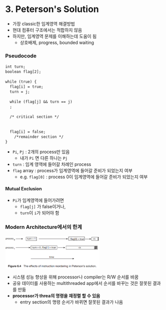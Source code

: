# 3. Peterson's Solution

- 가장 classic한 임계영역 해결방법
- 현대 컴퓨터 구조에서는 적합하지 않음
- 하지만, 임계영역 문제를 이해하는데 도움이 됨
    - 상호배제, progress, bounded waiting

### Pseudocode

````
int turn;
boolean flag[2];

while (true) {
  flag[i] = true;
  turn = j;
  
  while (flag[j] && turn == j)
  ;
  
  /* critical section */
    
    
  flag[i] = false;
    /*remainder section */
}
````

- `Pi`, `Pj` :  2개의 process만 있음
    - 내가 `Pi` 면 다른 하나는 `Pj`
- `turn` : 임계 영역에 들어갈 차례인 process
- `flag` array : process가 임계영역에 들어갈 준비가 되었는지 여부
    - e.g. `flag[0]` : process 0이 임계영역에 들어갈 준비가 되었는지 여부

#### Mutual Exclusion

- `Pi`가 임계영역에 들어가려면
    - `flag[j]` 가 false이거나,
    - `turn`이 `i`가 되어야 함

### Modern Architecture에서의 한계

<img src="img.png"  width="60%"/>

- 시스템 성능 향상을 위해 processor나 compiler는 R/W 순서를 바꿈
- 공유 데이터를 사용하는 multithreaded app에서 순서를 바꾸는 것은 잘못된 결과를 만듦
- **processor가 threa의 명령을 재정렬 할 수 있음**
    - entry section의 명령 순서가 바뀌면 잘못된 결과가 나옴
